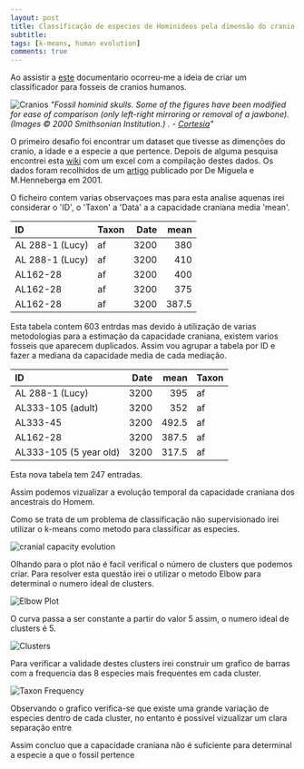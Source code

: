 ```yaml
---
layout: post
title: Classificação de especies de Hominideos pela dimensão do cranio
subtitle: 
tags: [k-means, human evolution]
comments: true
---
```



Ao assistir a [este](https://www.youtube.com/watch?v=XqX72KvH15E) documentario ocorreu-me a ideia de criar um classificador para fosseis de cranios humanos.

![Cranios](https://anthropologynet.files.wordpress.com/2007/06/fossil-hominid-skulls.jpg) 
*"Fossil hominid skulls. Some of the figures have been modified for ease of comparison (only left-right mirroring or removal of a jawbone). (Images © 2000 Smithsonian Institution.) . - [Cortesia](https://anthropology.net/2007/06/11/fossil-hominid-skulls/fossil-hominid-skulls/)"*


O primeiro desafio foi encontrar um dataset que tivesse as dimenções do cranio, a idade e a especie a que pertence.
Depois de alguma pesquisa encontrei esta [wiki](http://phylo.wikidot.com/fun-with-hominin-cranial-capacity-through-time#toc1) com um excel com a compilação destes dados. Os dados foram recolhidos de um [artigo](https://www.sciencedirect.com/science/article/abs/pii/S0018442X04700025?via%3Dihub) publicado por De Miguela e M.Henneberga em 2001.

O ficheiro contem varias observaçoes mas para esta analise aquenas irei considerar o 'ID', o 'Taxon' a 'Data' a a capacidade craniana media 'mean'.

| ID              | Taxon   |   Date |   mean |
|:----------------|:--------|-------:|-------:|
| AL 288-1 (Lucy) | af      |   3200 |  380   |
| AL 288-1 (Lucy) | af      |   3200 |  410   |
| AL162-28        | af      |   3200 |  400   |
| AL162-28        | af      |   3200 |  375   |
| AL162-28        | af      |   3200 |  387.5 |

Esta tabela contem 603 entrdas mas devido à utilização de varias metodologias para a estimação da capacidade craniana, existem varios fosseis que aparecem duplicados. Assim vou agrupar a tabela por ID e fazer a mediana da capacidade media de cada mediação.

| ID                     |   Date |   mean | Taxon   |
|:-----------------------|-------:|-------:|:--------|
| AL 288-1 (Lucy)        |   3200 |  395   | af      |
| AL333-105 (adult)      |   3200 |  352   | af      |
| AL333-45               |   3200 |  492.5 | af      |
| AL162-28               |   3200 |  387.5 | af      |
| AL333-105 (5 year old) |   3200 |  317.5 | af      |


Esta nova tabela tem 247 entradas.

Assim podemos vizualizar a evolução temporal da capacidade craniana dos ancestrais do Homem.

Como se trata de um problema de classificação não supervisionado irei utilizar o k-means como metodo para classificar as especies.

![cranial capacity evolution](/assets/img/cc_by_year.png)

Olhando para o plot não é facil verifical o número de clusters que podemos criar. 
Para resolver esta questão irei o utilizar o metodo Elbow para determinal o numero ideal de clusters.

![Elbow Plot](/assets/img/hominid_Elbow.png)


O curva passa a ser constante a partir do valor 5 assim, o numero ideal de clusters é 5.

![Clusters](/assets/img/hominid_clusters.png)

Para verificar a validade destes clusters irei construir um grafico de barras com a frequencia das 8 especies mais frequentes em cada cluster.

![Taxon Frequency](/assets/img/taxon_freq_cluster.png)

Observando o grafico verifica-se que existe uma grande variação de especies dentro de cada cluster, no entanto é possivel vizualizar um clara separação entre 

Assim concluo que a capacidade craniana não é suficiente para determinal a especie a que o fossil pertence 

